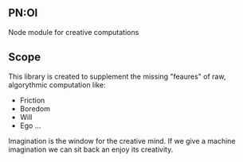 
## PN:OI 

Node module for creative computations

## Scope 

This library is created to supplement the missing "feaures" of raw, algorythmic computation like: 

* Friction
* Boredom
* Will
* Ego 
...

Imagination is the window for the creative mind. If we give a machine imagination we can sit back an enjoy its creativity. 


